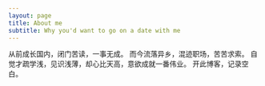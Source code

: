 ```yaml
---
layout: page
title: About me
subtitle: Why you'd want to go on a date with me
---
```




从前成长国内，闭门苦读，一事无成。
而今流落异乡，混迹职场，苦苦求索。
自觉才疏学浅，见识浅薄，却心比天高，意欲成就一番伟业。
开此博客，记录空白。



